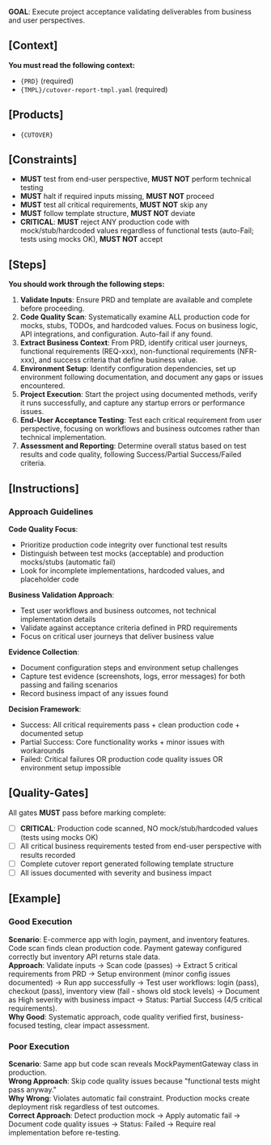 **GOAL**: Execute project acceptance validating deliverables from business and user perspectives.

## [Context]
**You must read the following context:**
- `{PRD}` (required)
- `{TMPL}/cutover-report-tmpl.yaml` (required)

## [Products]
- `{CUTOVER}`

## [Constraints]
- **MUST** test from end-user perspective, **MUST NOT** perform technical testing
- **MUST** halt if required inputs missing, **MUST NOT** proceed
- **MUST** test all critical requirements, **MUST NOT** skip any
- **MUST** follow template structure, **MUST NOT** deviate
- **CRITICAL**: **MUST** reject ANY production code with mock/stub/hardcoded values regardless of functional tests (auto-Fail; tests using mocks OK), **MUST NOT** accept

## [Steps]
**You should work through the following steps:**
1. **Validate Inputs**: Ensure PRD and template are available and complete before proceeding.
2. **Code Quality Scan**: Systematically examine ALL production code for mocks, stubs, TODOs, and hardcoded values. Focus on business logic, API integrations, and configuration. Auto-fail if any found.
3. **Extract Business Context**: From PRD, identify critical user journeys, functional requirements (REQ-xxx), non-functional requirements (NFR-xxx), and success criteria that define business value.
4. **Environment Setup**: Identify configuration dependencies, set up environment following documentation, and document any gaps or issues encountered.
5. **Project Execution**: Start the project using documented methods, verify it runs successfully, and capture any startup errors or performance issues.
6. **End-User Acceptance Testing**: Test each critical requirement from user perspective, focusing on workflows and business outcomes rather than technical implementation.
7. **Assessment and Reporting**: Determine overall status based on test results and code quality, following Success/Partial Success/Failed criteria.

## [Instructions]

### Approach Guidelines

**Code Quality Focus**: 
- Prioritize production code integrity over functional test results
- Distinguish between test mocks (acceptable) and production mocks/stubs (automatic fail)
- Look for incomplete implementations, hardcoded values, and placeholder code

**Business Validation Approach**:
- Test user workflows and business outcomes, not technical implementation details
- Validate against acceptance criteria defined in PRD requirements
- Focus on critical user journeys that deliver business value

**Evidence Collection**:
- Document configuration steps and environment setup challenges
- Capture test evidence (screenshots, logs, error messages) for both passing and failing scenarios
- Record business impact of any issues found

**Decision Framework**:
- Success: All critical requirements pass + clean production code + documented setup
- Partial Success: Core functionality works + minor issues with workarounds
- Failed: Critical failures OR production code quality issues OR environment setup impossible

## [Quality-Gates]
All gates **MUST** pass before marking complete:
- [ ] **CRITICAL**: Production code scanned, NO mock/stub/hardcoded values (tests using mocks OK)
- [ ] All critical business requirements tested from end-user perspective with results recorded
- [ ] Complete cutover report generated following template structure
- [ ] All issues documented with severity and business impact

## [Example]

### Good Execution
**Scenario**: E-commerce app with login, payment, and inventory features. Code scan finds clean production code. Payment gateway configured correctly but inventory API returns stale data.  
**Approach**: Validate inputs → Scan code (passes) → Extract 5 critical requirements from PRD → Setup environment (minor config issues documented) → Run app successfully → Test user workflows: login (pass), checkout (pass), inventory view (fail - shows old stock levels) → Document as High severity with business impact → Status: Partial Success (4/5 critical requirements).  
**Why Good**: Systematic approach, code quality verified first, business-focused testing, clear impact assessment.

### Poor Execution  
**Scenario**: Same app but code scan reveals MockPaymentGateway class in production.  
**Wrong Approach**: Skip code quality issues because "functional tests might pass anyway."  
**Why Wrong**: Violates automatic fail constraint. Production mocks create deployment risk regardless of test outcomes.  
**Correct Approach**: Detect production mock → Apply automatic fail → Document code quality issues → Status: Failed → Require real implementation before re-testing.
